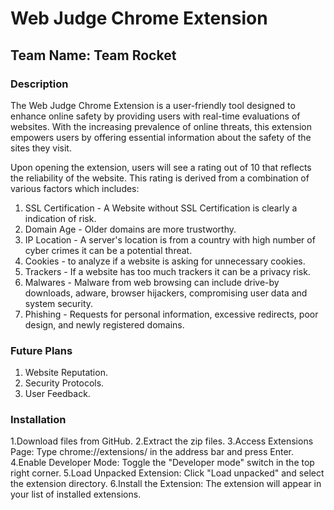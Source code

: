 # Web Judge Chrome Extension

## Team Name: Team Rocket

### Description
The Web Judge Chrome Extension is a user-friendly tool designed to enhance online safety by providing users with real-time evaluations of websites. With the increasing prevalence of online threats, this extension empowers users by offering essential information about the safety of the sites they visit.

Upon opening the extension, users will see a rating out of 10 that reflects the reliability of the website. This rating is derived from a combination of various factors which includes:
1. SSL Certification - A Website without SSL Certification is clearly a indication of risk.
2. Domain Age - Older domains are more trustworthy.
3. IP Location - A server's location is from a country with high number of cyber crimes it can be a potential threat.
4. Cookies - to analyze if a website is asking for unnecessary cookies.
5. Trackers - If a website has too much trackers it can be a privacy risk.
6. Malwares - Malware from web browsing can include drive-by downloads, adware, browser hijackers, compromising user data and system security.
7. Phishing - Requests for personal information, excessive redirects, poor design, and newly registered domains.

### Future Plans
1. Website Reputation.
2. Security Protocols.
3. User Feedback.


### Installation
1.Download files from GitHub.
2.Extract the zip files.
3.Access Extensions Page: Type chrome://extensions/ in the address bar and press Enter.
4.Enable Developer Mode: Toggle the "Developer mode" switch in the top right corner.
5.Load Unpacked Extension: Click "Load unpacked" and select the extension directory.
6.Install the Extension: The extension will appear in your list of installed extensions.
